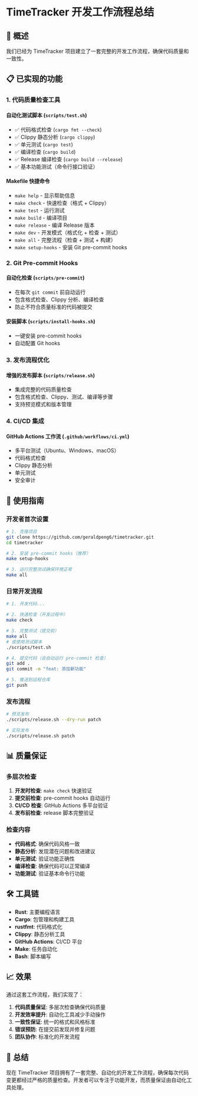 # TimeTracker 开发工作流程总结

## 🎯 概述

我们已经为 TimeTracker 项目建立了一套完整的开发工作流程，确保代码质量和一致性。

## 📋 已实现的功能

### 1. 代码质量检查工具

#### 自动化测试脚本 (`scripts/test.sh`)
- ✅ 代码格式检查 (`cargo fmt --check`)
- ✅ Clippy 静态分析 (`cargo clippy`)
- ✅ 单元测试 (`cargo test`)
- ✅ 编译检查 (`cargo build`)
- ✅ Release 编译检查 (`cargo build --release`)
- ✅ 基本功能测试（命令行接口验证）

#### Makefile 快捷命令
- `make help` - 显示帮助信息
- `make check` - 快速检查（格式 + Clippy）
- `make test` - 运行测试
- `make build` - 编译项目
- `make release` - 编译 Release 版本
- `make dev` - 开发模式（格式化 + 检查 + 测试）
- `make all` - 完整流程（检查 + 测试 + 构建）
- `make setup-hooks` - 安装 Git pre-commit hooks

### 2. Git Pre-commit Hooks

#### 自动化检查 (`scripts/pre-commit`)
- 在每次 `git commit` 前自动运行
- 包含格式检查、Clippy 分析、编译检查
- 防止不符合质量标准的代码被提交

#### 安装脚本 (`scripts/install-hooks.sh`)
- 一键安装 pre-commit hooks
- 自动配置 Git hooks

### 3. 发布流程优化

#### 增强的发布脚本 (`scripts/release.sh`)
- 集成完整的代码质量检查
- 包含格式检查、Clippy、测试、编译等步骤
- 支持预览模式和版本管理

### 4. CI/CD 集成

#### GitHub Actions 工作流 (`.github/workflows/ci.yml`)
- 多平台测试（Ubuntu、Windows、macOS）
- 代码格式检查
- Clippy 静态分析
- 单元测试
- 安全审计

## 🚀 使用指南

### 开发者首次设置

```bash
# 1. 克隆项目
git clone https://github.com/geraldpeng6/timetracker.git
cd timetracker

# 2. 安装 pre-commit hooks（推荐）
make setup-hooks

# 3. 运行完整测试确保环境正常
make all
```

### 日常开发流程

```bash
# 1. 开发代码...

# 2. 快速检查（开发过程中）
make check

# 3. 完整测试（提交前）
make all
# 或使用测试脚本
./scripts/test.sh

# 4. 提交代码（会自动运行 pre-commit 检查）
git add .
git commit -m "feat: 添加新功能"

# 5. 推送到远程仓库
git push
```

### 发布流程

```bash
# 预览发布
./scripts/release.sh --dry-run patch

# 实际发布
./scripts/release.sh patch
```

## 📊 质量保证

### 多层次检查
1. **开发时检查**: `make check` 快速验证
2. **提交前检查**: pre-commit hooks 自动运行
3. **CI/CD 检查**: GitHub Actions 多平台验证
4. **发布前检查**: release 脚本完整验证

### 检查内容
- **代码格式**: 确保代码风格一致
- **静态分析**: 发现潜在问题和改进建议
- **单元测试**: 验证功能正确性
- **编译检查**: 确保代码可以正常编译
- **功能测试**: 验证基本命令行功能

## 🛠️ 工具链

- **Rust**: 主要编程语言
- **Cargo**: 包管理和构建工具
- **rustfmt**: 代码格式化
- **Clippy**: 静态分析工具
- **GitHub Actions**: CI/CD 平台
- **Make**: 任务自动化
- **Bash**: 脚本编写

## 📈 效果

通过这套工作流程，我们实现了：

1. **代码质量保证**: 多层次检查确保代码质量
2. **开发效率提升**: 自动化工具减少手动操作
3. **一致性保证**: 统一的格式和风格标准
4. **错误预防**: 在提交前发现并修复问题
5. **团队协作**: 标准化的开发流程

## 🎉 总结

现在 TimeTracker 项目拥有了一套完整、自动化的开发工作流程，确保每次代码变更都经过严格的质量检查。开发者可以专注于功能开发，而质量保证由自动化工具处理。